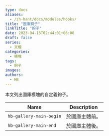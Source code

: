 ```yaml
---
type: docs
aliases:
  - /zh-hant/docs/modules/hooks/
title: "圖庫鉤子"
linkTitle: "鉤子"
date: 2023-04-15T02:44:01+08:00
draft: false
series:
  - 文檔
categories:
  - 模塊
tags:
  - 鉤子
images:
authors:
  - HB
---
```


本文列出圖庫模塊的自定義鉤子。

<!--more-->

| Name                    | Description    |
| ----------------------- | -------------- |
| `hb-gallery-main-begin` | 於圖庫主體前。 |
| `hb-gallery-main-end`   | 於圖庫主體後。 |
